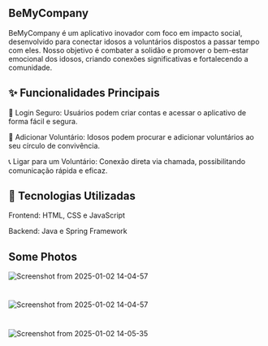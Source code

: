 ## BeMyCompany

BeMyCompany é um aplicativo inovador com foco em impacto social, desenvolvido para conectar idosos a voluntários dispostos a passar tempo com eles. Nosso objetivo é combater a solidão e promover o bem-estar emocional dos idosos, criando conexões significativas e fortalecendo a comunidade.

## ✨ Funcionalidades Principais

🔑 Login Seguro: Usuários podem criar contas e acessar o aplicativo de forma fácil e segura.

🔧 Adicionar Voluntário: Idosos podem procurar e adicionar voluntários ao seu círculo de convivência.

📞 Ligar para um Voluntário: Conexão direta via chamada, possibilitando comunicação rápida e eficaz.

## 💪 Tecnologias Utilizadas

Frontend: HTML, CSS e JavaScript

Backend: Java e Spring Framework

## Some Photos

![Screenshot from 2025-01-02 14-04-57](https://github.com/user-attachments/assets/6b3bbd3d-c92e-474b-ac54-766d9d826533)

#

![Screenshot from 2025-01-02 14-04-57](https://github.com/user-attachments/assets/2af33221-90ad-459a-a3b9-9d4e54f886d4)

#

![Screenshot from 2025-01-02 14-05-35](https://github.com/user-attachments/assets/897a22bf-7051-4b24-86ba-9bc45568293e)
